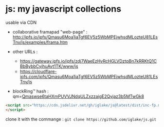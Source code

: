 # js: my javascript collections



usable via CDN

 * collaborative framapad "web-page" : <http://ipfs.io/ipfs/Qmasu6Moa1iaTgf6EV5z5WbMPEjwhsdMLozteU81LEsTnv/js/examples/frama.htm>
 * other URLs :
    - https://gateway.ipfs.io/ipfs/zdj7WaeEzHvRcHGLVDztpBn7kRRKtQ1CBbBybbCyjhuAvt1TK/www/js
    - https://cloudflare-ipfs.com/ipfs/Qmasu6Moa1iaTgf6EV5z5WbMPEjwhsdMLozteU81LEsTnv/js

 * blockRing™ hash : qm=[Qmaswse6taHXmPUVVJNdqULZxzzaigE2Qyjaz3b5MTwGk8](http://gateway.ipfs.io/ipfs/Qmaswse6taHXmPUVVJNdqULZxzzaigE2Qyjaz3b5MTwGk8)

```html
<script src="https://cdn.jsdelivr.net/gh/iglake/js@latest/dist/inc-fp.min.js">
</script>
 ```




clone it with the commange :
  ```git clone https://github.com/iglake/js.git```

